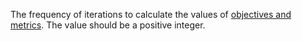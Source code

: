 
The frequency of iterations to calculate the values of [objectives and metrics](../../../concepts/loss-functions.md). The value should be a positive integer.
